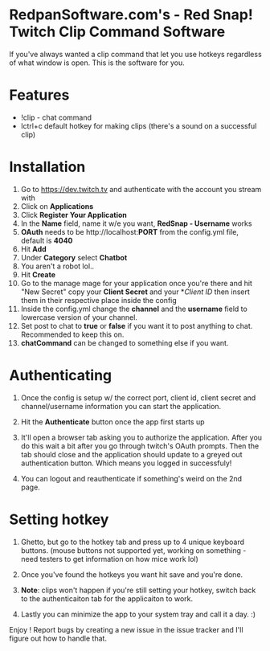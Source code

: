 # RedpanSoftware.com's - Red Snap! Twitch Clip Command Software

If you've always wanted a clip command that let you use hotkeys regardless of what window is open. This is the software for you. 

# Features

- !clip - chat command
- lctrl+c default hotkey for making clips (there's a sound on a successful clip)


# Installation

1. Go to https://dev.twitch.tv and authenticate with the account you stream with
2. Click on **Applications**
3. Click **Register Your Application**
4. In the **Name** field, name it w/e you want, **RedSnap - Username** works
5. **OAuth** needs to be http://localhost:**PORT** from the config.yml file, default is **4040**
6. Hit **Add** 
7. Under **Category** select **Chatbot**
8. You aren't a robot lol..
9. Hit **Create**
10. Go to the manage mage for your application once you're there and hit "New Secret" copy your **Client Secret** and your **Client ID* then insert them in their respective place inside the config
11. Inside the config.yml change the **channel** and the **username** field to lowercase version of your channel.
12. Set post to chat to **true** or **false** if you want it to post anything to chat. Recommended to keep this on.
13. **chatCommand** can be changed to something else if you want. 

# Authenticating

1. Once the config is setup w/ the correct port, client id, client secret and channel/username information you can start the application.

2. Hit the **Authenticate** button once the app first starts up

3. It'll open a browser tab asking you to authorize the application. After you do this wait a bit after you go through twitch's OAuth prompts. Then the tab should close and the application should update to a greyed out authentication button. Which means you logged in successfuly!

4. You can logout and reauthenticate if something's weird on the 2nd page.

# Setting hotkey

1. Ghetto, but go to the hotkey tab and press up to 4 unique keyboard buttons. (mouse buttons not supported yet, working on something - need testers to get information on how mice work lol)
2. Once you've found the hotkeys you want hit save and you're done.

3. **Note**: clips won't happen if you're still setting your hotkey, switch back to the authenticaiton tab for the applicaiton to work.

4. Lastly you can minimize the app to your system tray and call it a day. :) 

Enjoy ! Report bugs by creating a new issue in the issue tracker and I'll figure out how to handle that.